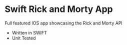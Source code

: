 # Swift Rick and Morty App

Full featured IOS app showcasing the Rick and Morty API

- Written in SWIFT
- Unit Tested
